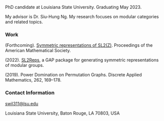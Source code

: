 PhD candidate at Louisiana State University. Graduating May 2023.

My advisor is Dr. Siu-Hung Ng. My research focuses on modular categories and related topics.

### Work

(Forthcoming). [Symmetric representations of SL2(Z)](https://arxiv.org/abs/2203.15701). Proceedings of the American Mathematical Society.

(2022). [SL2Reps](https://snw-0.github.io/sl2-reps/), a GAP package for generating symmetric representations of modular groups.

(2019). Power Domination on Permutation Graphs. Discrete Applied Mathematics, 262, 169–178.

### Contact Information

swil311@lsu.edu

Louisiana State University, Baton Rouge, LA 70803, USA

<!-- You can use the [editor on GitHub](https://github.com/snw-0/snw-0.github.io/edit/main/index.md) to maintain and preview the content for your website in Markdown files.

Whenever you commit to this repository, GitHub Pages will run [Jekyll](https://jekyllrb.com/) to rebuild the pages in your site, from the content in your Markdown files.

### Markdown

Markdown is a lightweight and easy-to-use syntax for styling your writing. It includes conventions for

```markdown
Syntax highlighted code block

# Header 1
## Header 2
### Header 3

- Bulleted
- List

1. Numbered
2. List

**Bold** and _Italic_ and `Code` text

[Link](url) and ![Image](src)
```

For more details see [Basic writing and formatting syntax](https://docs.github.com/en/github/writing-on-github/getting-started-with-writing-and-formatting-on-github/basic-writing-and-formatting-syntax).

### Jekyll Themes

Your Pages site will use the layout and styles from the Jekyll theme you have selected in your [repository settings](https://github.com/snw-0/snw-0.github.io/settings/pages). The name of this theme is saved in the Jekyll `_config.yml` configuration file.

### Support or Contact

Having trouble with Pages? Check out our [documentation](https://docs.github.com/categories/github-pages-basics/) or [contact support](https://support.github.com/contact) and we’ll help you sort it out. -->
